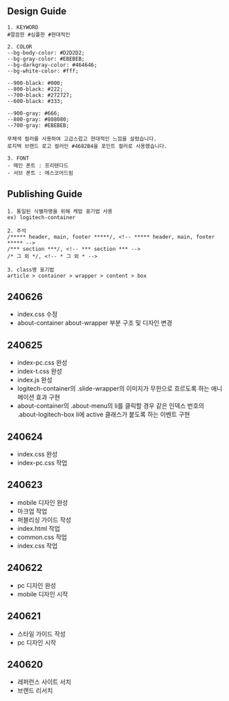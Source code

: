 ## Design Guide
```
1. KEYWORD
#깔끔한 #심플한 #현대적인

2. COLOR
--bg-body-color: #D2D2D2;
--bg-gray-color: #EBEBEB;
--bg-darkgray-color: #464646;
--bg-white-color: #fff;

--900-black: #000;
--800-black: #222;
--700-black: #272727;
--600-black: #333;

--900-gray: #666;
--800-gray: #808080;
--700-gray: #EBEBEB;

무채색 컬러를 사용하여 고급스럽고 현대적인 느낌을 살렸습니다.
로지텍 브랜드 로고 컬러인 #4682B4을 포인트 컬러로 사용했습니다.

3. FONT
- 메인 폰트 : 프리텐다드
- 서브 폰트 : 에스코어드림
```

## Publishing Guide
```
1. 통일된 식별자명을 위해 케밥 표기법 사용
ex) logitech-container

2. 주석
/***** header, main, footer *****/, <!-- ***** header, main, footer ***** -->
/*** section ***/, <!-- *** section *** -->
/* 그 외 */, <!-- * 그 외 * -->

3. class명 표기법
article > container > wrapper > content > box
```

## 240626
* index.css 수정
* about-container about-wrapper 부분 구조 및 디자인 변경

## 240625
* index-pc.css 완성
* index-t.css 완성
* index.js 완성
* logitech-container의 .slide-wrapper의 이미지가 무한으로 흐르도록 하는 애니메이션 효과 구현
* about-container의 .about-menu의 li를 클릭할 경우 같은 인덱스 번호의 .about-logitech-box li에 active 클래스가 붙도록 하는 이벤트 구현

## 240624
* index.css 완성
* index-pc.css 작업

## 240623
* mobile 디자인 완성
* 마크업 작업
* 퍼블리싱 가이드 작성
* index.html 작업
* common.css 작업
* index.css 작업

## 240622
* pc 디자인 완성
* mobile 디자인 시작

## 240621
* 스타일 가이드 작성
* pc 디자인 시작

## 240620
* 레퍼런스 사이트 서치
* 브랜드 리서치
